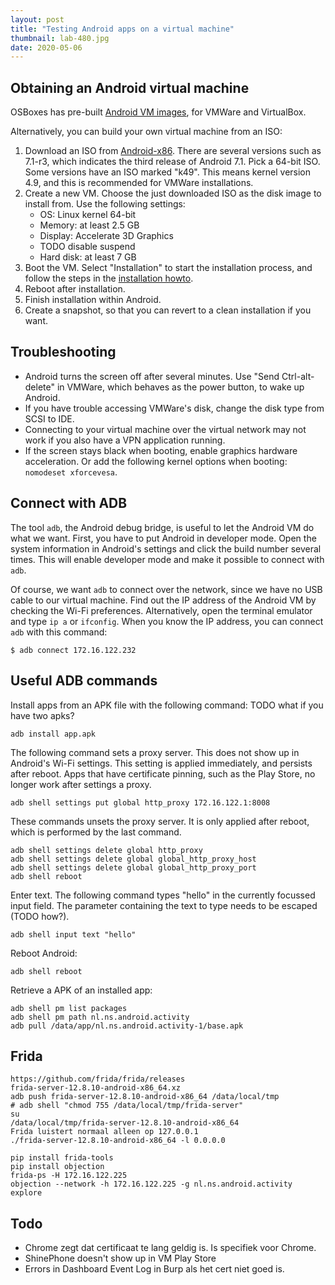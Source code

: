```yaml
---
layout: post
title: "Testing Android apps on a virtual machine"
thumbnail: lab-480.jpg
date: 2020-05-06
---
```



## Obtaining an Android virtual machine

OSBoxes has pre-built [Android VM images](https://www.osboxes.org/android-x86/), for VMWare and VirtualBox.

Alternatively, you can build your own virtual machine from an ISO:

1. Download an ISO from [Android-x86](https://www.android-x86.org/). 
    There are several versions such as 7.1-r3, which indicates the third release of Android 7.1.
    Pick a 64-bit ISO. Some versions have an ISO marked "k49". This means kernel version 4.9, and this is recommended for VMWare installations.
2. Create a new VM. Choose the just downloaded ISO as the disk image to install from. Use the following settings:
      *  OS: Linux kernel 64-bit
      *  Memory: at least 2.5 GB
      *  Display: Accelerate 3D Graphics 
      *  TODO disable suspend
      *  Hard disk: at least 7 GB
3. Boot the VM. Select "Installation" to start the installation process, and follow the steps in the [installation howto](https://www.android-x86.org/installhowto.html).
4. Reboot after installation.
5. Finish installation within Android.
6. Create a snapshot, so that you can revert to a clean installation if you want.

## Troubleshooting

* Android turns the screen off after several minutes. Use "Send Ctrl-alt-delete" in VMWare, which behaves as the power button, to wake up Android.
* If you have trouble accessing VMWare's disk, change the disk type from SCSI to IDE.
* Connecting to your virtual machine over the virtual network may not work if you also have a VPN application running.
* If the screen stays black when booting, enable graphics hardware acceleration. Or add the following kernel options when booting: `nomodeset xforcevesa`.

## Connect with ADB

The tool `adb`, the Android debug bridge, is useful to let the Android VM do what we want. First, you have to put Android in developer mode. Open the system information in Android's settings and click the build number several times. This will enable developer mode and make it possible to connect with `adb`.

Of course, we want `adb` to connect over the network, since we have no USB cable to our virtual machine. Find out the IP address of the Android VM by checking the Wi-Fi preferences. Alternatively, open the terminal emulator and type `ip a` or `ifconfig`. When you know the IP address, you can connect `adb` with this command:

    $ adb connect 172.16.122.232

## Useful ADB commands

Install apps from an APK file with the following command:
TODO what if you have two apks?

    adb install app.apk

The following command sets a proxy server. This does not show up in Android's Wi-Fi settings. This setting is applied immediately, and persists after reboot. Apps that have certificate pinning, such as the Play Store, no longer work after settings a proxy.

    adb shell settings put global http_proxy 172.16.122.1:8008

These commands unsets the proxy server. It is only applied after reboot, which is performed by the last command.

    adb shell settings delete global http_proxy
    adb shell settings delete global global_http_proxy_host
    adb shell settings delete global global_http_proxy_port
    adb shell reboot

Enter text. The following command types "hello" in the currently focussed input field. The parameter containing the text to type needs to be escaped (TODO how?).

    adb shell input text "hello"

Reboot Android:

    adb shell reboot

Retrieve a APK of an installed app:

    adb shell pm list packages
    adb shell pm path nl.ns.android.activity
    adb pull /data/app/nl.ns.android.activity-1/base.apk

## Frida

    https://github.com/frida/frida/releases
    frida-server-12.8.10-android-x86_64.xz
    adb push frida-server-12.8.10-android-x86_64 /data/local/tmp
    # adb shell "chmod 755 /data/local/tmp/frida-server"
    su
    /data/local/tmp/frida-server-12.8.10-android-x86_64
    Frida luistert normaal alleen op 127.0.0.1
    ./frida-server-12.8.10-android-x86_64 -l 0.0.0.0

    pip install frida-tools
    pip install objection
    frida-ps -H 172.16.122.225
    objection --network -h 172.16.122.225 -g nl.ns.android.activity explore

## Todo

* Chrome zegt dat certificaat te lang geldig is. Is specifiek voor Chrome.
* ShinePhone doesn't show up in VM Play Store
* Errors in Dashboard Event Log in Burp als het cert niet goed is.
